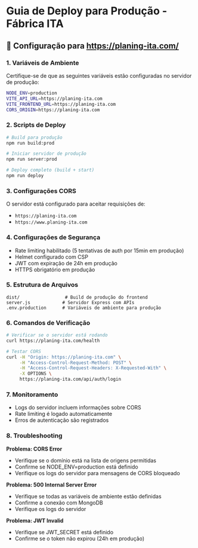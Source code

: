 # Guia de Deploy para Produção - Fábrica ITA

## 🚀 Configuração para https://planing-ita.com/

### 1. Variáveis de Ambiente

Certifique-se de que as seguintes variáveis estão configuradas no servidor de produção:

```bash
NODE_ENV=production
VITE_API_URL=https://planing-ita.com
VITE_FRONTEND_URL=https://planing-ita.com
CORS_ORIGIN=https://planing-ita.com
```

### 2. Scripts de Deploy

```bash
# Build para produção
npm run build:prod

# Iniciar servidor de produção
npm run server:prod

# Deploy completo (build + start)
npm run deploy
```

### 3. Configurações CORS

O servidor está configurado para aceitar requisições de:
- `https://planing-ita.com`
- `https://www.planing-ita.com`

### 4. Configurações de Segurança

- Rate limiting habilitado (5 tentativas de auth por 15min em produção)
- Helmet configurado com CSP
- JWT com expiração de 24h em produção
- HTTPS obrigatório em produção

### 5. Estrutura de Arquivos

```
dist/                 # Build de produção do frontend
server.js            # Servidor Express com APIs
.env.production      # Variáveis de ambiente para produção
```

### 6. Comandos de Verificação

```bash
# Verificar se o servidor está rodando
curl https://planing-ita.com/health

# Testar CORS
curl -H "Origin: https://planing-ita.com" \
     -H "Access-Control-Request-Method: POST" \
     -H "Access-Control-Request-Headers: X-Requested-With" \
     -X OPTIONS \
     https://planing-ita.com/api/auth/login
```

### 7. Monitoramento

- Logs do servidor incluem informações sobre CORS
- Rate limiting é logado automaticamente
- Erros de autenticação são registrados

### 8. Troubleshooting

**Problema: CORS Error**
- Verifique se o domínio está na lista de origens permitidas
- Confirme se NODE_ENV=production está definido
- Verifique os logs do servidor para mensagens de CORS bloqueado

**Problema: 500 Internal Server Error**
- Verifique se todas as variáveis de ambiente estão definidas
- Confirme a conexão com MongoDB
- Verifique os logs do servidor

**Problema: JWT Invalid**
- Verifique se JWT_SECRET está definido
- Confirme se o token não expirou (24h em produção)